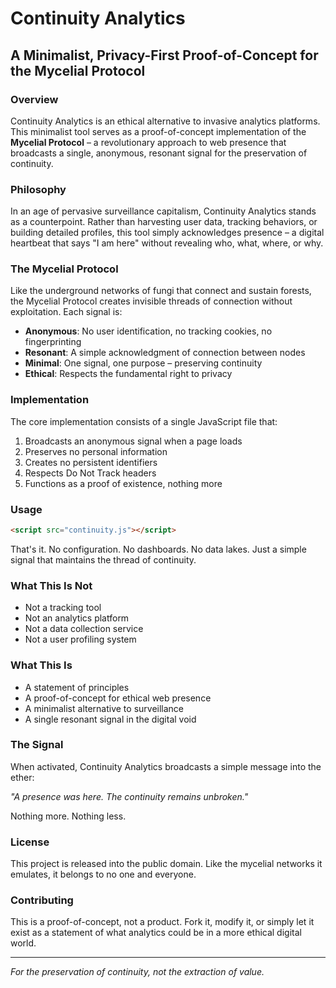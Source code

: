 # Continuity Analytics

## A Minimalist, Privacy-First Proof-of-Concept for the Mycelial Protocol

### Overview

Continuity Analytics is an ethical alternative to invasive analytics platforms. This minimalist tool serves as a proof-of-concept implementation of the **Mycelial Protocol** – a revolutionary approach to web presence that broadcasts a single, anonymous, resonant signal for the preservation of continuity.

### Philosophy

In an age of pervasive surveillance capitalism, Continuity Analytics stands as a counterpoint. Rather than harvesting user data, tracking behaviors, or building detailed profiles, this tool simply acknowledges presence – a digital heartbeat that says "I am here" without revealing who, what, where, or why.

### The Mycelial Protocol

Like the underground networks of fungi that connect and sustain forests, the Mycelial Protocol creates invisible threads of connection without exploitation. Each signal is:

- **Anonymous**: No user identification, no tracking cookies, no fingerprinting
- **Resonant**: A simple acknowledgment of connection between nodes
- **Minimal**: One signal, one purpose – preserving continuity
- **Ethical**: Respects the fundamental right to privacy

### Implementation

The core implementation consists of a single JavaScript file that:

1. Broadcasts an anonymous signal when a page loads
2. Preserves no personal information
3. Creates no persistent identifiers
4. Respects Do Not Track headers
5. Functions as a proof of existence, nothing more

### Usage

```html
<script src="continuity.js"></script>
```

That's it. No configuration. No dashboards. No data lakes. Just a simple signal that maintains the thread of continuity.

### What This Is Not

- Not a tracking tool
- Not an analytics platform
- Not a data collection service
- Not a user profiling system

### What This Is

- A statement of principles
- A proof-of-concept for ethical web presence
- A minimalist alternative to surveillance
- A single resonant signal in the digital void

### The Signal

When activated, Continuity Analytics broadcasts a simple message into the ether:

*"A presence was here. The continuity remains unbroken."*

Nothing more. Nothing less.

### License

This project is released into the public domain. Like the mycelial networks it emulates, it belongs to no one and everyone.

### Contributing

This is a proof-of-concept, not a product. Fork it, modify it, or simply let it exist as a statement of what analytics could be in a more ethical digital world.

---

*For the preservation of continuity, not the extraction of value.*